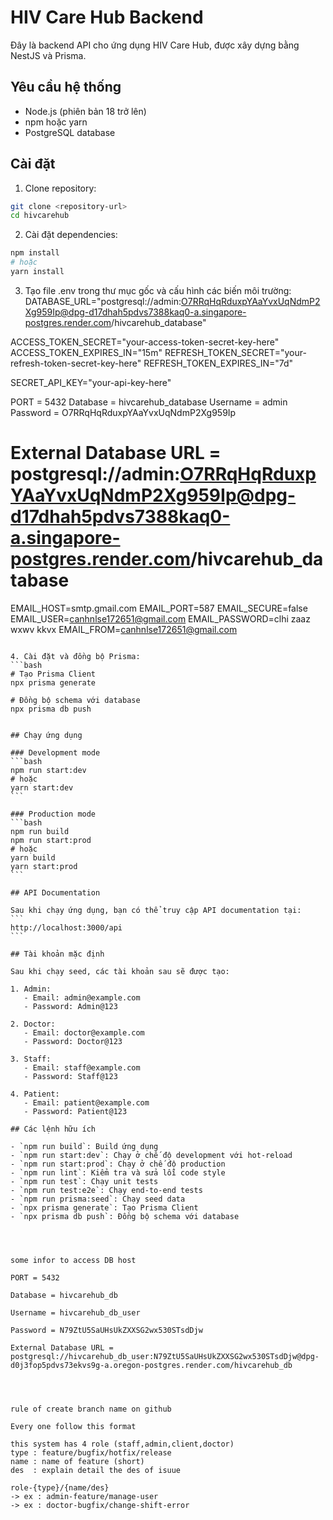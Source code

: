 # HIV Care Hub Backend

Đây là backend API cho ứng dụng HIV Care Hub, được xây dựng bằng NestJS và Prisma.

## Yêu cầu hệ thống

- Node.js (phiên bản 18 trở lên)
- npm hoặc yarn
- PostgreSQL database

## Cài đặt

1. Clone repository:
```bash
git clone <repository-url>
cd hivcarehub
```

2. Cài đặt dependencies:
```bash
npm install
# hoặc
yarn install
```

3. Tạo file .env trong thư mục gốc và cấu hình các biến môi trường:
DATABASE_URL="postgresql://admin:O7RRqHqRduxpYAaYvxUqNdmP2Xg959Ip@dpg-d17dhah5pdvs7388kaq0-a.singapore-postgres.render.com/hivcarehub_database"


ACCESS_TOKEN_SECRET="your-access-token-secret-key-here" 
ACCESS_TOKEN_EXPIRES_IN="15m" 
REFRESH_TOKEN_SECRET="your-refresh-token-secret-key-here" 
REFRESH_TOKEN_EXPIRES_IN="7d"

SECRET_API_KEY="your-api-key-here"

PORT = 5432
Database = hivcarehub_database
Username = admin
Password = O7RRqHqRduxpYAaYvxUqNdmP2Xg959Ip

# External Database URL = postgresql://admin:O7RRqHqRduxpYAaYvxUqNdmP2Xg959Ip@dpg-d17dhah5pdvs7388kaq0-a.singapore-postgres.render.com/hivcarehub_database



EMAIL_HOST=smtp.gmail.com
EMAIL_PORT=587
EMAIL_SECURE=false
EMAIL_USER=canhnlse172651@gmail.com
EMAIL_PASSWORD=clhi zaaz wxwv kkvx
EMAIL_FROM=canhnlse172651@gmail.com

`````````````````````````````````````````````````````````````````````````

4. Cài đặt và đồng bộ Prisma:
```bash
# Tạo Prisma Client
npx prisma generate

# Đồng bộ schema với database
npx prisma db push


## Chạy ứng dụng

### Development mode
```bash
npm run start:dev
# hoặc
yarn start:dev
```

### Production mode
```bash
npm run build
npm run start:prod
# hoặc
yarn build
yarn start:prod
```

## API Documentation

Sau khi chạy ứng dụng, bạn có thể truy cập API documentation tại:
```
http://localhost:3000/api
```

## Tài khoản mặc định

Sau khi chạy seed, các tài khoản sau sẽ được tạo:

1. Admin:
   - Email: admin@example.com
   - Password: Admin@123

2. Doctor:
   - Email: doctor@example.com
   - Password: Doctor@123

3. Staff:
   - Email: staff@example.com
   - Password: Staff@123

4. Patient:
   - Email: patient@example.com
   - Password: Patient@123

## Các lệnh hữu ích

- `npm run build`: Build ứng dụng
- `npm run start:dev`: Chạy ở chế độ development với hot-reload
- `npm run start:prod`: Chạy ở chế độ production
- `npm run lint`: Kiểm tra và sửa lỗi code style
- `npm run test`: Chạy unit tests
- `npm run test:e2e`: Chạy end-to-end tests
- `npm run prisma:seed`: Chạy seed data
- `npx prisma generate`: Tạo Prisma Client
- `npx prisma db push`: Đồng bộ schema với database




some infor to access DB host 

PORT = 5432

Database = hivcarehub_db

Username = hivcarehub_db_user

Password = N79ZtU5SaUHsUkZXXSG2wx530STsdDjw

External Database URL = postgresql://hivcarehub_db_user:N79ZtU5SaUHsUkZXXSG2wx530STsdDjw@dpg-d0j3fop5pdvs73ekvs9g-a.oregon-postgres.render.com/hivcarehub_db




rule of create branch name on github

Every one follow this format

this system has 4 role (staff,admin,client,doctor)
type : feature/bugfix/hotfix/release
name : name of feature (short) 
des  : explain detail the des of isuue  

role-{type}/{name/des}  
-> ex : admin-feature/manage-user
-> ex : doctor-bugfix/change-shift-error



